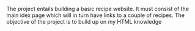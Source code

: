 The project entails building a basic recipe website. It must consist of the main idex page which will in turn have links to a couple of recipes. The objective of the project is to build up on my HTML knowledge